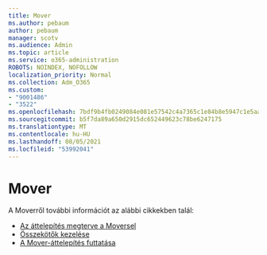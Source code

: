```yaml
---
title: Mover
ms.author: pebaum
author: pebaum
manager: scotv
ms.audience: Admin
ms.topic: article
ms.service: o365-administration
ROBOTS: NOINDEX, NOFOLLOW
localization_priority: Normal
ms.collection: Adm_O365
ms.custom:
- "9001486"
- "3522"
ms.openlocfilehash: 7bdf9b4fb0249084e081e57542c4a7365c1e84b8e5947c1e5aa90c3118f3930f
ms.sourcegitcommit: b5f7da89a650d2915dc652449623c78be6247175
ms.translationtype: MT
ms.contentlocale: hu-HU
ms.lasthandoff: 08/05/2021
ms.locfileid: "53992041"
---
```

# <a name="mover"></a>Mover

A Moverről további információt az alábbi cikkekben talál:

- [Az áttelepítés megterve a Moversel](https://docs.microsoft.com/sharepointmigration/mover-plan-migration)
- [Összekötők kezelése](https://docs.microsoft.com/sharepointmigration/mover-manage-connectors)
- [A Mover-áttelepítés futtatása](https://docs.microsoft.com/sharepointmigration/mover-running-migration)
